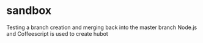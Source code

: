 # sandbox
Testing a branch creation and merging back into the master branch
Node.js and Coffeescript is used to create hubot
